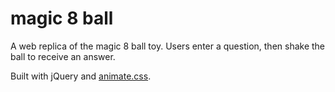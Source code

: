 # magic 8 ball
 

A web replica of the magic 8 ball toy. Users enter a question, then shake the ball to receive an answer.

Built with jQuery and [animate.css](https://daneden.github.io/animate.css/).
